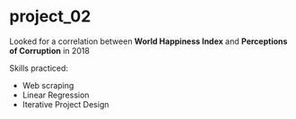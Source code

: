 # project_02

Looked for a correlation between **World Happiness Index** and **Perceptions of Corruption** in 2018

Skills practiced:
- Web scraping
- Linear Regression
- Iterative Project Design

